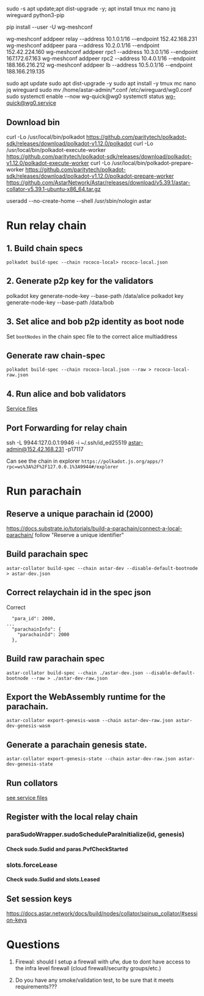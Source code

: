 #

sudo -s
apt update;apt dist-upgrade -y; apt install tmux mc nano jq wireguard python3-pip

pip install --user -U wg-meshconf


wg-meshconf addpeer relay --address 10.1.0.1/16 --endpoint 152.42.168.231
wg-meshconf addpeer para --address 10.2.0.1/16 --endpoint 152.42.224.160
wg-meshconf addpeer rpc1 --address 10.3.0.1/16 --endpoint 167.172.67.163
wg-meshconf addpeer rpc2 --address 10.4.0.1/16 --endpoint 188.166.216.212
wg-meshconf addpeer lb --address 10.5.0.1/16 --endpoint 188.166.219.135

sudo apt update
sudo apt dist-upgrade -y
sudo apt install -y tmux mc nano jq wireguard
sudo mv /home/astar-admin/*.conf /etc/wireguard/wg0.conf
sudo systemctl enable --now wg-quick@wg0
systemctl status wg-quick@wg0.service

## Download bin

curl -Lo /usr/local/bin/polkadot https://github.com/paritytech/polkadot-sdk/releases/download/polkadot-v1.12.0/polkadot
curl -Lo /usr/local/bin/polkadot-execute-worker https://github.com/paritytech/polkadot-sdk/releases/download/polkadot-v1.12.0/polkadot-execute-worker
curl -Lo /usr/local/bin/polkadot-prepare-worker https://github.com/paritytech/polkadot-sdk/releases/download/polkadot-v1.12.0/polkadot-prepare-worker
https://github.com/AstarNetwork/Astar/releases/download/v5.39.1/astar-collator-v5.39.1-ubuntu-x86_64.tar.gz

useradd --no-create-home --shell /usr/sbin/nologin astar

# Run relay chain
## 1. Build chain specs

`polkadot build-spec --chain rococo-local> rococo-local.json`

## 2. Generate p2p key for the validators
polkadot key generate-node-key --base-path /data/alice
polkadot key generate-node-key --base-path /data/bob

## 3. Set alice and bob p2p identity as boot node
Set `bootNodes` in the chain spec file to the correct alice multiaddress

## Generate raw chain-spec
`polkadot build-spec --chain rococo-local.json --raw > rococo-local-raw.json`

## 4. Run alice and bob validators
[Service files](validators/etc_systemd_system)


## Port Forwarding for relay chain
ssh -L 9944:127.0.0.1:9946 -i ~/.ssh/id_ed25519 astar-admin@152.42.168.231 -p17117

Can see the chain in explorer
`https://polkadot.js.org/apps/?rpc=ws%3A%2F%2F127.0.0.1%3A9944#/explorer`

# Run parachain
## Reserve a unique parachain id (2000)
https://docs.substrate.io/tutorials/build-a-parachain/connect-a-local-parachain/
follow "Reserve a unique identifier"

## Build parachain spec
`astar-collator build-spec --chain astar-dev --disable-default-bootnode > astar-dev.json`

## Correct relaychain id in the spec json
Correct
```
  "para_id": 2000,
...
  "parachainInfo": {
    "parachainId": 2000
  },
```

## Build raw parachain spec
`astar-collator build-spec --chain ./astar-dev.json --disable-default-bootnode --raw > ./astar-dev-raw.json`

## Export the WebAssembly runtime for the parachain.
`astar-collator export-genesis-wasm --chain astar-dev-raw.json astar-dev-genesis-wasm`

## Generate a parachain genesis state.
`astar-collator export-genesis-state --chain astar-dev-raw.json astar-dev-genesis-state`

## Run collators
[see service files](collators/etc_systemd_system)

## Register with the local relay chain

### paraSudoWrapper.sudoScheduleParaInitialize(id, genesis)
#### Check sudo.Sudid and paras.PvfCheckStarted

### slots.forceLease
#### Check sudo.Sudid and slots.Leased


## Set session keys
https://docs.astar.network/docs/build/nodes/collator/spinup_collator/#session-keys


# Questions
1. Firewal: should I setup a firewall with ufw, due to dont have access to the infra level firewall (cloud firewall/security groups/etc.)

2. Do you have any smoke/validation test, to be sure that it meets requirements???

